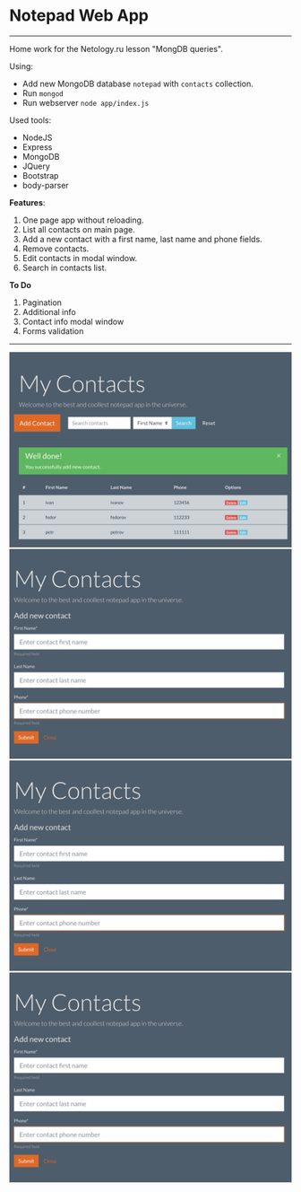 # Notepad Web App
---
Home work for the Netology.ru lesson "MongDB queries".

Using:
+ Add new MongoDB database `notepad` with `contacts` collection.
+ Run `mongod`
+ Run webserver `node app/index.js`

Used tools:
+ NodeJS
+ Express
+ MongoDB
+ JQuery
+ Bootstrap
+ body-parser

__Features__:
1. One page app without reloading.
2. List all contacts on main page.
3. Add a new contact with a first name, last name and phone fields.
4. Remove contacts.
5. Edit contacts in modal window.
6. Search in contacts list.

__To Do__
1. Pagination
2. Additional info
3. Contact info modal window
4. Forms validation

***

![App main page](pic/main-page.png "App main page")
![Add new contact](pic/new-contact.png "Add new contact")
![Edit contact modal window](pic/new-contact.png "Edit contact")
![Search](pic/new-contact.png "Search")